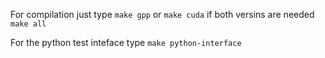 For compilation just type
`make gpp`
or
`make cuda`
if both versins are needed
`make all`

For the python test inteface type
`make python-interface`

